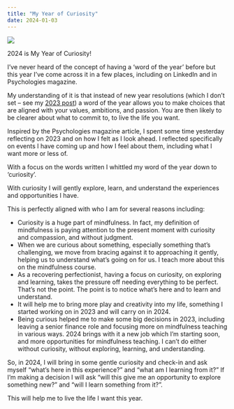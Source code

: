 ```yaml
---
title: "My Year of Curiosity"
date: 2024-01-03
---
```

![](/images/blog/3+Jan+Word+of+the+Year.jpg) 

2024 is My Year of Curiosity!

I’ve never heard of the concept of having a ‘word of the year’ before but this year I’ve come across it in a few places, including on LinkedIn and in Psychologies magazine.

My understanding of it is that instead of new year resolutions (which I don’t set – see my [2023 post](/blogs/new-year-new-course)) a word of the year allows you to make choices that are aligned with your values, ambitions, and passion. You are then likely to be clearer about what to commit to, to live the life you want. 

Inspired by the Psychologies magazine article, I spent some time yesterday reflecting on 2023 and on how I felt as I look ahead. I reflected specifically on events I have coming up and how I feel about them, including what I want more or less of. 

With a focus on the words written I whittled my word of the year down to ‘curiosity’.

With curiosity I will gently explore, learn, and understand the experiences and opportunities I have. 

This is perfectly aligned with who I am for several reasons including:

* Curiosity is a huge part of mindfulness. In fact, my definition of mindfulness is paying attention to the present moment with curiosity and compassion, and without judgment.
* When we are curious about something, especially something that’s challenging, we move from bracing against it to approaching it gently, helping us to understand what’s going on for us. I teach more about this on the mindfulness course.
* As a recovering perfectionist, having a focus on curiosity, on exploring and learning, takes the pressure off needing everything to be perfect. That’s not the point. The point is to notice what’s here and to learn and understand.
* It will help me to bring more play and creativity into my life, something I started working on in 2023 and will carry on in 2024\.
* Being curious helped me to make some big decisions in 2023, including leaving a senior finance role and focusing more on mindfulness teaching in various ways. 2024 brings with it a new job which I’m starting soon, and more opportunities for mindfulness teaching. I can’t do either without curiosity, without exploring, learning, and understanding.

So, in 2024, I will bring in some gentle curiosity and check-in and ask myself “what’s here in this experience?” and “what am I learning from it?” If I’m making a decision I will ask “will this give me an opportunity to explore something new?” and “will I learn something from it?”. 

This will help me to live the life I want this year.